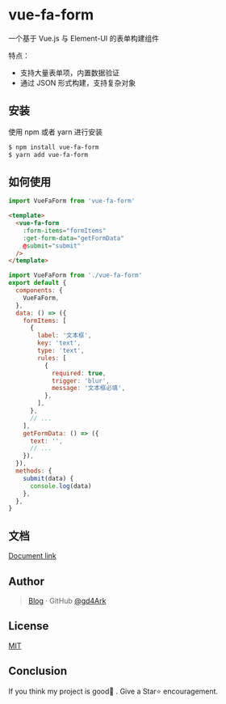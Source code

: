 # vue-fa-form

一个基于 Vue.js 与 Element-UI 的表单构建组件

特点：

- 支持大量表单项，内置数据验证
- 通过 JSON 形式构建，支持复杂对象

## 安装

使用 npm 或者 yarn 进行安装

```bash
$ npm install vue-fa-form
$ yarn add vue-fa-form
```

## 如何使用

```js
import VueFaForm from 'vue-fa-form'
```

```html
<template>
  <vue-fa-form
    :form-items="formItems"
    :get-form-data="getFormData"
    @submit="submit"
  />
</template>
```

```javascript
import VueFaForm from './vue-fa-form'
export default {
  components: {
    VueFaForm,
  },
  data: () => ({
    formItems: [
      {
        label: '文本框',
        key: 'text',
        type: 'text',
        rules: [
          {
            required: true,
            trigger: 'blur',
            message: '文本框必填',
          },
        ],
      },
      // ...
    ],
    getFormData: () => ({
      text: '',
      // ...
    }),
  }),
  methods: {
    submit(data) {
      console.log(data)
    },
  },
}
```

## 文档

[Document link](http://4ark.me/vue-fa-form)

## Author

> [Blog](https://4ark.me/) · GitHub [@gd4Ark](https://github.com/gd4Ark)

## License

[MIT](./LICENSE)

## Conclusion

If you think my project is good👏 . Give a Star⭐ encouragement.
